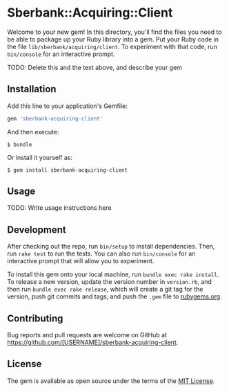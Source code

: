 # Sberbank::Acquiring::Client

Welcome to your new gem! In this directory, you'll find the files you need to be able to package up your Ruby library into a gem. Put your Ruby code in the file `lib/sberbank/acquiring/client`. To experiment with that code, run `bin/console` for an interactive prompt.

TODO: Delete this and the text above, and describe your gem

## Installation

Add this line to your application's Gemfile:

```ruby
gem 'sberbank-acquiring-client'
```

And then execute:

    $ bundle

Or install it yourself as:

    $ gem install sberbank-acquiring-client

## Usage

TODO: Write usage instructions here

## Development

After checking out the repo, run `bin/setup` to install dependencies. Then, run `rake test` to run the tests. You can also run `bin/console` for an interactive prompt that will allow you to experiment.

To install this gem onto your local machine, run `bundle exec rake install`. To release a new version, update the version number in `version.rb`, and then run `bundle exec rake release`, which will create a git tag for the version, push git commits and tags, and push the `.gem` file to [rubygems.org](https://rubygems.org).

## Contributing

Bug reports and pull requests are welcome on GitHub at https://github.com/[USERNAME]/sberbank-acquiring-client.

## License

The gem is available as open source under the terms of the [MIT License](https://opensource.org/licenses/MIT).
